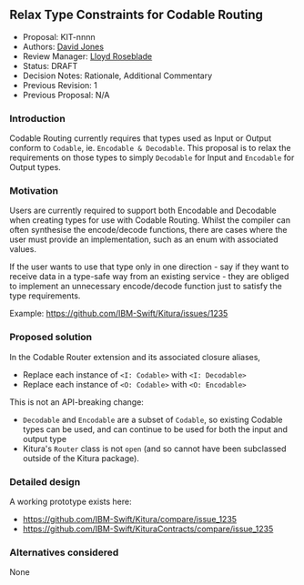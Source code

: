 ## Relax Type Constraints for Codable Routing
* Proposal: KIT-nnnn
* Authors: [David Jones](https://github.com/djones6)
* Review Manager: [Lloyd Roseblade](https://github.com/lroseblade)
* Status: DRAFT
* Decision Notes: Rationale, Additional Commentary
* Previous Revision: 1
* Previous Proposal: N/A

### Introduction
Codable Routing currently requires that types used as Input or Output conform to `Codable`, ie. `Encodable & Decodable`. This proposal is to relax the requirements on those types to simply `Decodable` for Input and `Encodable` for Output types.

### Motivation
Users are currently required to support both Encodable and Decodable when creating types for use with Codable Routing. Whilst the compiler can often synthesise the encode/decode functions, there are cases where the user must provide an implementation, such as an enum with associated values.

If the user wants to use that type only in one direction - say if they want to receive data in a type-safe way from an existing service - they are obliged to implement an unnecessary encode/decode function just to satisfy the type requirements.

Example: https://github.com/IBM-Swift/Kitura/issues/1235

### Proposed solution
In the Codable Router extension and its associated closure aliases,
- Replace each instance of `<I: Codable>` with `<I: Decodable>`
- Replace each instance of `<O: Codable>` with `<O: Encodable>`

This is not an API-breaking change:
- `Decodable` and `Encodable` are a subset of `Codable`, so existing Codable types can be used, and can continue to be used for both the input and output type
- Kitura's `Router` class is not `open` (and so cannot have been subclassed outside of the Kitura package).

### Detailed design
A working prototype exists here:
- https://github.com/IBM-Swift/Kitura/compare/issue_1235
- https://github.com/IBM-Swift/KituraContracts/compare/issue_1235

### Alternatives considered
None
